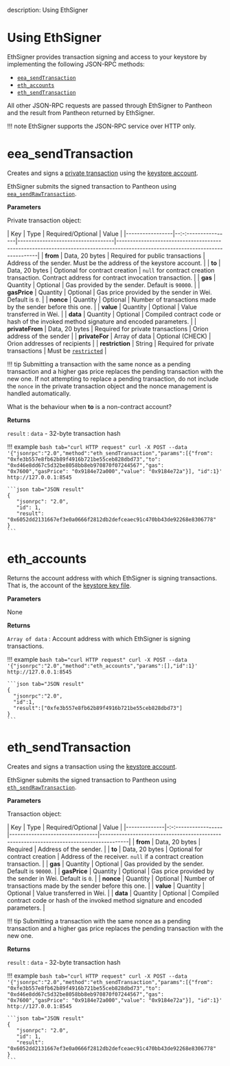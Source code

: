 description: Using EthSigner
<!--- END of page meta data -->

# Using EthSigner

EthSigner provides transaction signing and access to your keystore by implementing the following JSON-RPC 
methods:   

* [`eea_sendTransaction`](#eea_sendtransaction)
* [`eth_accounts`](#eth_accounts)
* [`eth_sendTransaction`](#eth_sendtransaction)

All other JSON-RPC requests are passed through EthSigner to Pantheon and the result from Pantheon returned 
by EthSigner. 

!!! note 
    EthSigner supports the JSON-RPC service over HTTP only. 

# eea_sendTransaction 

Creates and signs a [private transaction](https://docs.pantheon.pegasys.tech/en/stable/Privacy/Privacy-Overview/)
using the [keystore account]((../Using-EthSigner/Getting-Started.md#create-password-and-key-files)). 

EthSigner submits the signed transaction to Pantheon using [`eea_sendRawTransaction`](https://docs.pantheon.pegasys.tech/en/stable/Reference/JSON-RPC-API-Methods/#eea_sendrawtransaction). 

**Parameters**

Private transaction object: 

| Key             | Type                | Required/Optional                 | Value                                                                                                                         |
|-----------------|--:-:----------------|-----------------------------------|-------------------------------------------------------------------------------------------------------------------------------|
| **from**        | Data, 20&nbsp;bytes | Required for public transactions  | Address of the sender. Must be the address of the keystore account.                                                                                                        |
| **to**          | Data, 20&nbsp;bytes | Optional for contract creation    | `null` for contract creation transaction. Contract address for contract invocation transaction.                                                           |
| **gas**         | Quantity            | Optional                          | Gas provided by the sender. Default is `90000`.                                                                               |
| **gasPrice**    | Quantity            | Optional                          | Gas price provided by the sender in Wei. Default is `0`.                                                                      |
| **nonce**       | Quantity            | Optional                          | Number of transactions made by the sender before this one.                                                                    |
| **value**       | Quantity            | Optional                          | Value transferred in Wei.                                                                                                     |
| **data**        | Quantity            | Optional                          | Compiled contract code or hash of the invoked method signature and encoded parameters.                                        |
| **privateFrom** | Data, 20&nbsp;bytes | Required for private transactions | Orion address of the sender                                                                                                         |
| **privateFor**  | Array of data       | Optional (CHECK)                  | Orion addresses of recipients                                                                                                       |
| **restriction** | String              | Required for private transactions | Must be [`restricted`](https://docs.pantheon.pegasys.tech/en/stable/Privacy/Privacy-Overview/#private-transaction-attributes) |

!!! tip
    Submitting a transaction with the same nonce as a pending transaction and a higher gas price replaces 
    the pending transaction with the new one. If not attempting to replace a pending transaction, do not 
    include the `nonce` in the private transaction object and the nonce management is handled automatically. 

What is the behaviour when **to** is a non-contract account? 

**Returns**

`result` : `data` - 32-byte transaction hash

!!! example
    ```bash tab="curl HTTP request"
    curl -X POST --data '{"jsonrpc":"2.0","method":"eth_sendTransaction","params":[{"from": "0xfe3b557e8fb62b89f4916b721be55ceb828dbd73","to": "0xd46e8dd67c5d32be8058bb8eb970870f07244567","gas": "0x7600","gasPrice": "0x9184e72a000","value": "0x9184e72a"}], "id":1}' http://127.0.0.1:8545
    ```
    
    ```json tab="JSON result"
    {
       "jsonrpc": "2.0",
       "id": 1,
       "result": "0x6052dd2131667ef3e0a0666f2812db2defceaec91c470bb43de92268e8306778"
    }
    ```

# eth_accounts

Returns the account address with which EthSigner is signing transactions. That is, the account of the [keystore key file](../Using-EthSigner/Getting-Started.md#create-password-and-key-files).

**Parameters**

None

**Returns**

`Array of data` : Account address with which EthSigner is signing transactions.

!!! example
    ```bash tab="curl HTTP request"
    curl -X POST --data '{"jsonrpc":"2.0","method":"eth_accounts","params":[],"id":1}' http://127.0.0.1:8545
    ```
        
    ```json tab="JSON result"
    {
      "jsonrpc":"2.0",
      "id":1,
      "result":["0xfe3b557e8fb62b89f4916b721be55ceb828dbd73"]
    }
    ```

# eth_sendTransaction 

Creates and signs a transaction using the [keystore account](../Using-EthSigner/Getting-Started.md#create-password-and-key-files). 

EthSigner submits the signed transaction to Pantheon using [`eth_sendRawTransaction`](https://docs.pantheon.pegasys.tech/en/stable/Reference/JSON-RPC-API-Methods/#eth_sendrawtransaction). 

**Parameters**

Transaction object: 

| Key          | Type                | Required/Optional              | Value                                                                                  |
|--------------|-:-:-----------------|--------------------------------|----------------------------------------------------------------------------------------|
| **from**     | Data, 20&nbsp;bytes | Required                       | Address of the sender.                                                                 |
| **to**       | Data, 20&nbsp;bytes | Optional for contract creation | Address of the receiver. `null` if a contract creation transaction.                    |
| **gas**      | Quantity            | Optional                       | Gas provided by the sender. Default is `90000`.                                                           |
| **gasPrice** | Quantity            | Optional                       | Gas price provided by the sender in Wei. Default is `0`.                                              |
| **nonce**    | Quantity            | Optional                       | Number of transactions made by the sender before this one.                             |
| **value**    | Quantity            | Optional                       | Value transferred in Wei.                                                              |
| **data**     | Quantity            | Optional                       | Compiled contract code or hash of the invoked method signature and encoded parameters. |

!!! tip
    Submitting a transaction with the same nonce as a pending transaction and a higher gas price replaces 
    the pending transaction with the new one. 

**Returns**

`result` : `data` - 32-byte transaction hash

!!! example
    ```bash tab="curl HTTP request"
    curl -X POST --data '{"jsonrpc":"2.0","method":"eth_sendTransaction","params":[{"from": "0xfe3b557e8fb62b89f4916b721be55ceb828dbd73","to": "0xd46e8dd67c5d32be8058bb8eb970870f07244567","gas": "0x7600","gasPrice": "0x9184e72a000","value": "0x9184e72a"}], "id":1}' http://127.0.0.1:8545
    ```
    
    ```json tab="JSON result"
    {
       "jsonrpc": "2.0",
       "id": 1,
       "result": "0x6052dd2131667ef3e0a0666f2812db2defceaec91c470bb43de92268e8306778"
    }
    ```
